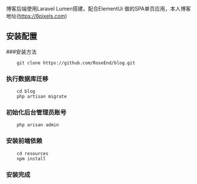 博客后端使用Laravel Lumen搭建，配合ElementUi 做的SPA单页应用，本人博客地址(https://6pixels.com)


## 安装配置

###安装方法
```git
    git clone https://github.com/RoseEnd/blog.git
```
### 执行数据库迁移
```git
    cd blog
    php artisan migrate
```
### 初始化后台管理员账号
```
    php arisan admin
```
### 安装前端依赖
```git
    cd resources
    npm install
```
### 安装完成

